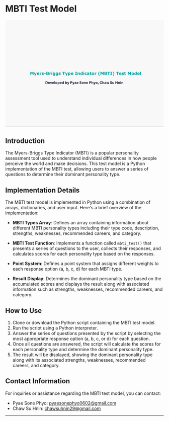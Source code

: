 # MBTI Test Model

![MBTI](MBTI)
## Introduction

The Myers-Briggs Type Indicator (MBTI) is a popular personality assessment tool used to understand individual differences in how people perceive the world and make decisions. This test model is a Python implementation of the MBTI test, allowing users to answer a series of questions to determine their dominant personality type.

## Implementation Details

The MBTI test model is implemented in Python using a combination of arrays, dictionaries, and user input. Here's a brief overview of the implementation:

- **MBTI Types Array**: Defines an array containing information about different MBTI personality types including their type code, description, strengths, weaknesses, recommended careers, and category.

- **MBTI Test Function**: Implements a function called `mbti_test()` that presents a series of questions to the user, collects their responses, and calculates scores for each personality type based on the responses.

- **Point System**: Defines a point system that assigns different weights to each response option (a, b, c, d) for each MBTI type.

- **Result Display**: Determines the dominant personality type based on the accumulated scores and displays the result along with associated information such as strengths, weaknesses, recommended careers, and category.

## How to Use

1. Clone or download the Python script containing the MBTI test model.
2. Run the script using a Python interpreter.
3. Answer the series of questions presented by the script by selecting the most appropriate response option (a, b, c, or d) for each question.
4. Once all questions are answered, the script will calculate the scores for each personality type and determine the dominant personality type.
5. The result will be displayed, showing the dominant personality type along with its associated strengths, weaknesses, recommended careers, and category.

## Contact Information

For inquiries or assistance regarding the MBTI test model, you can contact:
- Pyae Sone Phyo: [pyaesonephyo0602@gmail.com](mailto:pyaesonephyo0602@gmail.com)
- Chaw Su Hnin: [chawsuhnin29@gmail.com](mailto:chawsuhnin29@gmail.com)

---
